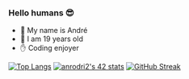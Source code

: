 ### Hello humans 😎

- 💬 My name is André
- 🎈 I am 19 years old
- ✋ Coding enjoyer

[![Top Langs](https://github-readme-stats.vercel.app/api/top-langs/?username=andrebtw&count_private=true&show_icons=true&theme=midnight-purple)](https://github.com/anuraghazra/github-readme-stats)
[![anrodri2's 42 stats](https://badge42.vercel.app/api/v2/clbecndmd00060glax1mjzw21/stats?cursusId=21&coalitionId=16)](https://github.com/JaeSeoKim/badge42)
[![GitHub Streak](https://github-readme-streak-stats.herokuapp.com/?user=andrebtw&theme=midnight-purple)](https://git.io/streak-stats)
